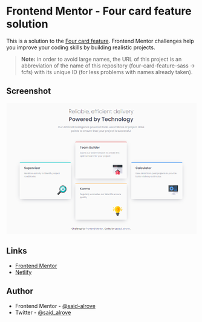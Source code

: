 # Frontend Mentor - Four card feature solution

This is a solution to the [Four card feature](https://www.frontendmentor.io/challenges/four-card-feature-section-weK1eFYK/hub/fourcard-feature-with-a-cool-animation-sasssmacss-xYLyDShvs). Frontend Mentor challenges help you improve your coding skills by building realistic projects. 

> **Note:** in order to avoid large names, the URL of this project is an abbreviation of the name of this repository (four-card-feature-sass -> fcfs) with its unique ID (for less problems with names already taken).

## Screenshot

![](design/screenshot.png)

## Links

- [Frontend Mentor](https://www.frontendmentor.io/solutions/fourcard-feature-with-a-cool-animation-sasssmacss-xYLyDShvs)
- [Netlify](https://fcfs-132821.netlify.app/)

## Author

- Frontend Mentor - [@said-alrove](https://www.frontendmentor.io/profile/said-alrove)
- Twitter - [@said_alrove](https://twitter.com/said_alrove)
